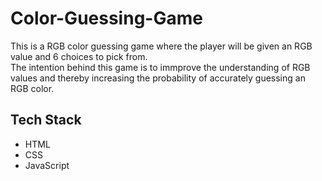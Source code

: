 # Color-Guessing-Game
<p>This is a RGB color guessing game where the player will be given an RGB value and 6 choices to pick from.<br>
The intention behind this game is to immprove the understanding of RGB values and thereby increasing the probability of accurately guessing an RGB color.</p>
<h2>Tech Stack</h2>
<ul>
  <li>HTML</li>
  <li>CSS</li>
  <li>JavaScript </li>
</ul>
